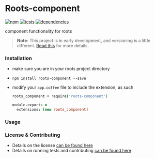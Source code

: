 Roots-component
=============================

[![npm](https://badge.fury.io/js/roots-component.png)](http://badge.fury.io/js/roots-component) [![tests](https://travis-ci.org/carrot/roots-component.png?branch=master)](https://travis-ci.org/carrot/roots-component) [![dependencies](https://david-dm.org/carrot/roots-component.png?theme=shields.io)](https://david-dm.org/carrot/roots-component)

component functionality for roots

> **Note:** This project is in early development, and versioning is a little different. [Read this](http://markup.im/#q4_cRZ1Q) for more details.

### Installation

- make sure you are in your roots project directory
- `npm install roots-component --save`
- modify your `app.coffee` file to include the extension, as such

  ```coffee
  roots_component = require('roots-component')

  module.exports =
    extensions: [new roots_component]
  ```

### Usage


### License & Contributing

- Details on the license [can be found here](LICENSE.md)
- Details on running tests and contributing [can be found here](contributing.md)
